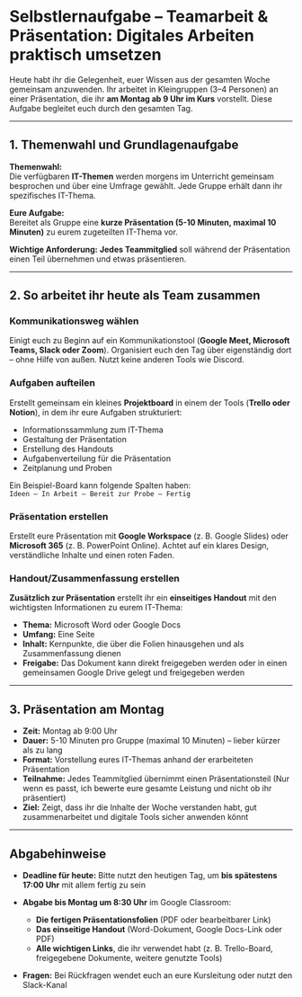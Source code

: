 # Selbstlernaufgabe – Teamarbeit & Präsentation: Digitales Arbeiten praktisch umsetzen

Heute habt ihr die Gelegenheit, euer Wissen aus der gesamten Woche gemeinsam anzuwenden. Ihr arbeitet in Kleingruppen (3–4 Personen) an einer Präsentation, die ihr **am Montag ab 9 Uhr im Kurs** vorstellt. Diese Aufgabe begleitet euch durch den gesamten Tag.

---

## 1. Themenwahl und Grundlagenaufgabe

**Themenwahl:**  
Die verfügbaren **IT-Themen** werden morgens im Unterricht gemeinsam besprochen und über eine Umfrage gewählt. Jede Gruppe erhält dann ihr spezifisches IT-Thema.

**Eure Aufgabe:**  
Bereitet als Gruppe eine **kurze Präsentation (5-10 Minuten, maximal 10 Minuten)** zu eurem zugeteilten IT-Thema vor.

**Wichtige Anforderung:** **Jedes Teammitglied** soll während der Präsentation einen Teil übernehmen und etwas präsentieren.

---

## 2. So arbeitet ihr heute als Team zusammen

### Kommunikationsweg wählen  
Einigt euch zu Beginn auf ein Kommunikationstool (**Google Meet, Microsoft Teams, Slack oder Zoom**). Organisiert euch den Tag über eigenständig dort – ohne Hilfe von außen. Nutzt keine anderen Tools wie Discord.

### Aufgaben aufteilen  
Erstellt gemeinsam ein kleines **Projektboard** in einem der Tools (**Trello oder Notion**), in dem ihr eure Aufgaben strukturiert:

- Informationssammlung zum IT-Thema
- Gestaltung der Präsentation  
- Erstellung des Handouts
- Aufgabenverteilung für die Präsentation
- Zeitplanung und Proben

Ein Beispiel-Board kann folgende Spalten haben:  
`Ideen – In Arbeit – Bereit zur Probe – Fertig`

### Präsentation erstellen  
Erstellt eure Präsentation mit **Google Workspace** (z. B. Google Slides) oder **Microsoft 365** (z. B. PowerPoint Online). Achtet auf ein klares Design, verständliche Inhalte und einen roten Faden.

### Handout/Zusammenfassung erstellen
**Zusätzlich zur Präsentation** erstellt ihr ein **einseitiges Handout** mit den wichtigsten Informationen zu eurem IT-Thema:

- **Thema:** Microsoft Word oder Google Docs
- **Umfang:** Eine Seite
- **Inhalt:** Kernpunkte, die über die Folien hinausgehen und als Zusammenfassung dienen
- **Freigabe:** Das Dokument kann direkt freigegeben werden oder in einen gemeinsamen Google Drive gelegt und freigegeben werden

---

## 3. Präsentation am Montag

- **Zeit:** Montag ab 9:00 Uhr  
- **Dauer:** 5-10 Minuten pro Gruppe (maximal 10 Minuten) – lieber kürzer als zu lang  
- **Format:** Vorstellung eures IT-Themas anhand der erarbeiteten Präsentation  
- **Teilnahme:** Jedes Teammitglied übernimmt einen Präsentationsteil (Nur wenn es passt, ich bewerte eure gesamte Leistung und nicht ob ihr präsentiert)
- **Ziel:** Zeigt, dass ihr die Inhalte der Woche verstanden habt, gut zusammenarbeitet und digitale Tools sicher anwenden könnt

---

## Abgabehinweise

- **Deadline für heute:** Bitte nutzt den heutigen Tag, um **bis spätestens 17:00 Uhr** mit allem fertig zu sein  

- **Abgabe bis Montag um 8:30 Uhr** im Google Classroom:
  - **Die fertigen Präsentationsfolien** (PDF oder bearbeitbarer Link)
  - **Das einseitige Handout** (Word-Dokument, Google Docs-Link oder PDF)
  - **Alle wichtigen Links**, die ihr verwendet habt (z. B. Trello-Board, freigegebene Dokumente, weitere genutzte Tools)

- **Fragen:** Bei Rückfragen wendet euch an eure Kursleitung oder nutzt den Slack-Kanal
